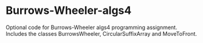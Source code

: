 # Burrows-Wheeler-algs4
Optional code for Burrows-Wheeler algs4 programming assignment.
Includes the classes BurrowsWheeler, CircularSuffixArray and MoveToFront.
